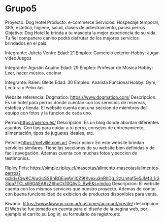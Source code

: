 # Grupo5
Proyecto: Dog Hotel
Producto: e-commerce
Servicios: Hospedaje temporal, SPA, estetica, higiene, salud, clases de adiestramiento, pasea perros
Objetivo: Dog Hotel le brinda a tu mascota la mejor experiencia de su vida. Tu fiel companero canino podrá disfrutar de los mejores servicios brindados en el país.

Integrante: Julieta Ventre
Edad: 21
Empleo: Comercio exterior
Hobby: Jugar videoJuegos

Integrante: Agustín Aquino
Edad: 29
Empleo: Profesor de Música
Hobby: Leer, hacer música, cocinar

Integrante: Raieni Gleite
Edad: 30
Empleo: Analista Funcional
Hobby: Gym, Lectura y Peliculas

Website referencia: 
Dogmatico: https://www.dogmatico.com/
Descripcion: Es un hotel para perros donde cuentan con los servicios de reservas, estetica y tienda.
El website cuenta con una seccion de miembros del equipo con fotos y la funcion de cada uno.

Perron:https://perron.es/
Descripcion: Es un blog donde abordan diferentes asuntos. Con tips para cuidar a tu perro, consejos de entrenamiento, alimentación, tipos de juguetes ideales, etc.

Petville:https://petville.com.ar/
Descripcion: En este website brindan servicios similares. Tiene las secciones de su website bien definidas y de facil navegación. Ademas cuenta con muchas fotos y seccion de testimonios.

Ripley Pets:
https://simple.ripley.cl/mascotas/alimento-mascotas/alimentos-perros?gclid=CjwKCAjw3cSSBhBGEiwAVII0Z9fKvexu3nRhDg_2zUmtgf5e5JMf3_1r33ipa7TCLsIIBGAEA8zZ6hoCk10QAvD_BwE&s=mdco
Descripcion: El website cuenta con los mismos servicios que nuestro proyecto. Ademas de contar con buena funcionalidad de exibicion de productos disponibles para venta.

Kiwano:
https://www.kiwano.com.ar/customer/account/create/
descripcion: El Website fue tomado en cuenta para el diseño de la pagina web, por ejemplo el carrito,su Log in, su formulario de registro,etc. 
